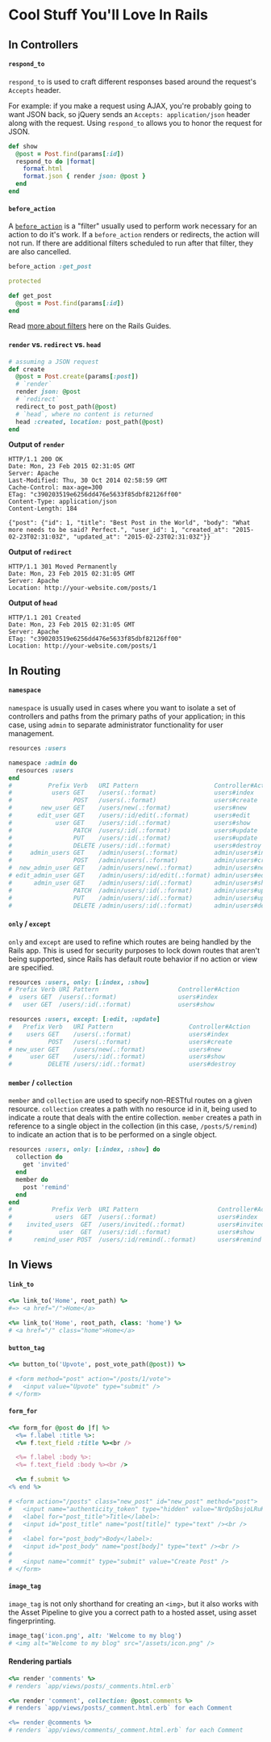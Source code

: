 # Cool Stuff You'll Love In Rails

## In Controllers

#### `respond_to`

`respond_to` is used to craft different responses based around the request's `Accepts` header.

For example: if you make a request using AJAX, you're probably going to want JSON back, so jQuery sends an `Accepts: application/json` header along with the request. Using `respond_to` allows you to honor the request for JSON.

```ruby
def show
  @post = Post.find(params[:id])
  respond_to do |format|
    format.html
    format.json { render json: @post }
  end
end
```

#### `before_action`

A [`before_action`](http://guides.rubyonrails.org/action_controller_overview.html#filters) is a "filter" usually used to perform work necessary for an action to do it's work. If a `before_action` renders or redirects, the action will not run. If there are additional filters scheduled to run after that filter, they are also cancelled.

```ruby
before_action :get_post

protected

def get_post
  @post = Post.find(params[:id])
end
```

Read [more about filters](http://guides.rubyonrails.org/action_controller_overview.html#filters) here on the Rails Guides.

#### `render` vs. `redirect` vs. `head`

```ruby
# assuming a JSON request
def create
  @post = Post.create(params[:post])
  # `render`
  render json: @post
  # `redirect`
  redirect_to post_path(@post)
  # `head`, where no content is returned
  head :created, location: post_path(@post)
end
```

**Output of `render`**

```
HTTP/1.1 200 OK
Date: Mon, 23 Feb 2015 02:31:05 GMT
Server: Apache
Last-Modified: Thu, 30 Oct 2014 02:58:59 GMT
Cache-Control: max-age=300
ETag: "c390203519e6256dd476e5633f85dbf82126ff00"
Content-Type: application/json
Content-Length: 184

{"post": {"id": 1, "title": "Best Post in the World", "body": "What more needs to be said? Perfect.", "user_id": 1, "created_at": "2015-02-23T02:31:03Z", "updated_at": "2015-02-23T02:31:03Z"}}
```

**Output of `redirect`**

```
HTTP/1.1 301 Moved Permanently
Date: Mon, 23 Feb 2015 02:31:05 GMT
Server: Apache
Location: http://your-website.com/posts/1
```

**Output of `head`**

```
HTTP/1.1 201 Created
Date: Mon, 23 Feb 2015 02:31:05 GMT
Server: Apache
ETag: "c390203519e6256dd476e5633f85dbf82126ff00"
Location: http://your-website.com/posts/1
```

## In Routing

#### `namespace`

`namespace` is usually used in cases where you want to isolate a set of controllers and paths from the primary paths of your application; in this case, using `admin` to separate administrator functionality for user management.

```ruby
resources :users

namespace :admin do
  resources :users
end
#          Prefix Verb   URI Pattern                     Controller#Action
#           users GET    /users(.:format)                users#index
#                 POST   /users(.:format)                users#create
#        new_user GET    /users/new(.:format)            users#new
#       edit_user GET    /users/:id/edit(.:format)       users#edit
#            user GET    /users/:id(.:format)            users#show
#                 PATCH  /users/:id(.:format)            users#update
#                 PUT    /users/:id(.:format)            users#update
#                 DELETE /users/:id(.:format)            users#destroy
#     admin_users GET    /admin/users(.:format)          admin/users#index
#                 POST   /admin/users(.:format)          admin/users#create
#  new_admin_user GET    /admin/users/new(.:format)      admin/users#new
# edit_admin_user GET    /admin/users/:id/edit(.:format) admin/users#edit
#      admin_user GET    /admin/users/:id(.:format)      admin/users#show
#                 PATCH  /admin/users/:id(.:format)      admin/users#update
#                 PUT    /admin/users/:id(.:format)      admin/users#update
#                 DELETE /admin/users/:id(.:format)      admin/users#destroy
```

#### `only` / `except`

`only` and `except` are used to refine which routes are being handled by the Rails app. This is used for security purposes to lock down routes that aren't being supported, since Rails has default route behavior if no action or view are specified.

```ruby
resources :users, only: [:index, :show]
# Prefix Verb URI Pattern                      Controller#Action
#  users GET  /users(.:format)                 users#index
#   user GET  /users/:id(.:format)             users#show

resources :users, except: [:edit, :update]
#   Prefix Verb   URI Pattern                     Controller#Action
#    users GET    /users(.:format)                users#index
#          POST   /users(.:format)                users#create
# new_user GET    /users/new(.:format)            users#new
#     user GET    /users/:id(.:format)            users#show
#          DELETE /users/:id(.:format)            users#destroy
```

#### `member` / `collection`

`member` and `collection` are used to specify non-RESTful routes on a given resource. `collection` creates a path with no resource id in it, being used to indicate a route that deals with the entire collection. `member` creates a path in reference to a single object in the collection (in this case, `/posts/5/remind`) to indicate an action that is to be performed on a single object.

```ruby
resources :users, only: [:index, :show] do
  collection do
    get 'invited'
  end
  member do
    post 'remind'
  end
end
#           Prefix Verb  URI Pattern                      Controller#Action
#            users  GET  /users(.:format)                 users#index
#    invited_users  GET  /users/invited(.:format)         users#invited
#             user  GET  /users/:id(.:format)             users#show
#      remind_user POST  /users/:id/remind(.:format)      users#remind
```


## In Views

#### `link_to`

```ruby
<%= link_to('Home', root_path) %>
#=> <a href="/">Home</a>

<%= link_to('Home', root_path, class: 'home') %>
# <a href="/" class="home">Home</a>
```

#### `button_tag`

```ruby
<%= button_to('Upvote', post_vote_path(@post)) %>

# <form method="post" action="/posts/1/vote">
#   <input value="Upvote" type="submit" />
# </form>
```

#### `form_for`

```ruby
<%= form_for @post do |f| %>
  <%= f.label :title %>:
  <%= f.text_field :title %><br />

  <%= f.label :body %>:
  <%= f.text_field :body %><br />

  <%= f.submit %>
<% end %>

# <form action="/posts" class="new_post" id="new_post" method="post">
#   <input name="authenticity_token" type="hidden" value="NrOp5bsjoLRuK8IW5+dQEYjKGUJDe7TQoZVvq95Wteg=" />
#   <label for="post_title">Title</label>:
#   <input id="post_title" name="post[title]" type="text" /><br />
#
#   <label for="post_body">Body</label>:
#   <input id="post_body" name="post[body]" type="text" /><br />
#
#   <input name="commit" type="submit" value="Create Post" />
# </form>
```

#### `image_tag`

`image_tag` is not only shorthand for creating an `<img>`, but it also works with the Asset Pipeline to give you a correct path to a hosted asset, using asset fingerprinting.

```ruby
image_tag('icon.png', alt: 'Welcome to my blog')
# <img alt="Welcome to my blog" src="/assets/icon.png" />
```

#### Rendering partials

```ruby
<%= render 'comments' %>
# renders `app/views/posts/_comments.html.erb`

<%= render 'comment', collection: @post.comments %>
# renders `app/views/posts/_comment.html.erb` for each Comment

<%= render @comments %>
# renders `app/views/comments/_comment.html.erb` for each Comment
```

